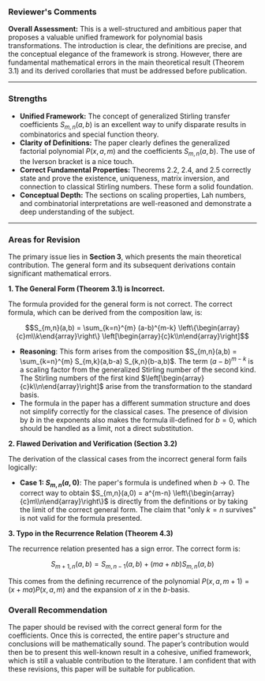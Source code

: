 ### Reviewer's Comments

**Overall Assessment:** This is a well-structured and ambitious paper that proposes a valuable unified framework for polynomial basis transformations. The introduction is clear, the definitions are precise, and the conceptual elegance of the framework is strong. However, there are fundamental mathematical errors in the main theoretical result (Theorem 3.1) and its derived corollaries that must be addressed before publication.

---

### Strengths

* **Unified Framework:** The concept of generalized Stirling transfer coefficients $S_{m,n}(a,b)$ is an excellent way to unify disparate results in combinatorics and special function theory.
* **Clarity of Definitions:** The paper clearly defines the generalized factorial polynomial $P(x,a,m)$ and the coefficients $S_{m,n}(a,b)$. The use of the Iverson bracket is a nice touch.
* **Correct Fundamental Properties:** Theorems 2.2, 2.4, and 2.5 correctly state and prove the existence, uniqueness, matrix inversion, and connection to classical Stirling numbers. These form a solid foundation.
* **Conceptual Depth:** The sections on scaling properties, Lah numbers, and combinatorial interpretations are well-reasoned and demonstrate a deep understanding of the subject.

---

### Areas for Revision

The primary issue lies in **Section 3**, which presents the main theoretical contribution. The general form and its subsequent derivations contain significant mathematical errors.

**1. The General Form (Theorem 3.1) is Incorrect.**

The formula provided for the general form is not correct. The correct formula, which can be derived from the composition law, is:

$$S_{m,n}(a,b) = \sum_{k=n}^{m} (a-b)^{m-k} \left\{\begin{array}{c}m\\k\end{array}\right\} \left[\begin{array}{c}k\\n\end{array}\right]$$

* **Reasoning**: This form arises from the composition $S_{m,n}(a,b) = \sum_{k=n}^{m} S_{m,k}(a,b-a) S_{k,n}(b-a,b)$. The term $(a-b)^{m-k}$ is a scaling factor from the generalized Stirling number of the second kind. The Stirling numbers of the first kind $\left[\begin{array}{c}k\\n\end{array}\right]$ arise from the transformation to the standard basis.
* The formula in the paper has a different summation structure and does not simplify correctly for the classical cases. The presence of division by $b$ in the exponents also makes the formula ill-defined for $b=0$, which should be handled as a limit, not a direct substitution.

**2. Flawed Derivation and Verification (Section 3.2)**

The derivation of the classical cases from the incorrect general form fails logically:

* **Case 1: $S_{m,n}(a,0)$**: The paper's formula is undefined when $b \to 0$. The correct way to obtain $S_{m,n}(a,0) = a^{m-n} \left\{\begin{array}{c}m\\n\end{array}\right\}$ is directly from the definitions or by taking the limit of the correct general form. The claim that "only $k=n$ survives" is not valid for the formula presented.

**3. Typo in the Recurrence Relation (Theorem 4.3)**

The recurrence relation presented has a sign error. The correct form is:

$$S_{m+1,n}(a,b) = S_{m,n-1}(a,b) + (ma + nb)S_{m,n}(a,b)$$

This comes from the defining recurrence of the polynomial $P(x,a,m+1) = (x+ma)P(x,a,m)$ and the expansion of $x$ in the $b$-basis.

### Overall Recommendation

The paper should be revised with the correct general form for the coefficients. Once this is corrected, the entire paper's structure and conclusions will be mathematically sound. The paper’s contribution would then be to present this well-known result in a cohesive, unified framework, which is still a valuable contribution to the literature. I am confident that with these revisions, this paper will be suitable for publication.